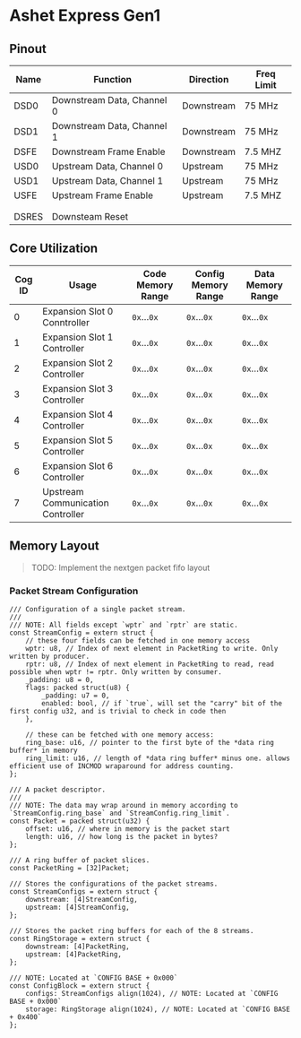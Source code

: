 # Ashet Express Gen1

## Pinout

| Name  | Function                   | Direction  | Freq Limit |
| ----- | -------------------------- | ---------- | ---------- |
| DSD0  | Downstream Data, Channel 0 | Downstream | 75 MHz     |
| DSD1  | Downstream Data, Channel 1 | Downstream | 75 MHz     |
| DSFE  | Downstream Frame Enable    | Downstream | 7.5 MHZ    |
| USD0  | Upstream Data, Channel 0   | Upstream   | 75 MHz     |
| USD1  | Upstream Data, Channel 1   | Upstream   | 75 MHz     |
| USFE  | Upstream Frame Enable      | Upstream   | 7.5 MHZ    |
|       |                            |            |            |
|       |                            |            |            |
| DSRES | Downsteam Reset            |            |            |

## Core Utilization

| Cog ID | Usage                             | Code Memory Range | Config Memory Range | Data Memory Range |
| ------ | --------------------------------- | ----------------- | ------------------- | ----------------- |
| 0      | Expansion Slot 0 Conntroller      | `0x`…`0x`         | `0x`…`0x`           | `0x`…`0x`         |
| 1      | Expansion Slot 1 Controller       | `0x`…`0x`         | `0x`…`0x`           | `0x`…`0x`         |
| 2      | Expansion Slot 2 Controller       | `0x`…`0x`         | `0x`…`0x`           | `0x`…`0x`         |
| 3      | Expansion Slot 3 Controller       | `0x`…`0x`         | `0x`…`0x`           | `0x`…`0x`         |
| 4      | Expansion Slot 4 Controller       | `0x`…`0x`         | `0x`…`0x`           | `0x`…`0x`         |
| 5      | Expansion Slot 5 Controller       | `0x`…`0x`         | `0x`…`0x`           | `0x`…`0x`         |
| 6      | Expansion Slot 6 Controller       | `0x`…`0x`         | `0x`…`0x`           | `0x`…`0x`         |
| 7      | Upstream Communication Controller | `0x`…`0x`         | `0x`…`0x`           | `0x`…`0x`         |

## Memory Layout

> TODO: Implement the nextgen packet fifo layout

### Packet Stream Configuration

```zig
/// Configuration of a single packet stream.
///
/// NOTE: All fields except `wptr` and `rptr` are static.
const StreamConfig = extern struct {
    // these four fields can be fetched in one memory access
    wptr: u8, // Index of next element in PacketRing to write. Only written by producer.
    rptr: u8, // Index of next element in PacketRing to read, read possible when wptr != rptr. Only written by consumer.
    _padding: u8 = 0,
    flags: packed struct(u8) {
        _padding: u7 = 0,
        enabled: bool, // if `true`, will set the "carry" bit of the first config u32, and is trivial to check in code then
    },

    // these can be fetched with one memory access:
    ring_base: u16, // pointer to the first byte of the *data ring buffer* in memory
    ring_limit: u16, // length of *data ring buffer* minus one. allows efficient use of INCMOD wraparound for address counting.
};

/// A packet descriptor.
///
/// NOTE: The data may wrap around in memory according to `StreamConfig.ring_base` and `StreamConfig.ring_limit`.
const Packet = packed struct(u32) {
    offset: u16, // where in memory is the packet start
    length: u16, // how long is the packet in bytes?
};

/// A ring buffer of packet slices.
const PacketRing = [32]Packet;

/// Stores the configurations of the packet streams.
const StreamConfigs = extern struct {
    downstream: [4]StreamConfig,
    upstream: [4]StreamConfig,
};

/// Stores the packet ring buffers for each of the 8 streams.
const RingStorage = extern struct {
    downstream: [4]PacketRing,
    upstream: [4]PacketRing,
};

/// NOTE: Located at `CONFIG BASE + 0x000`
const ConfigBlock = extern struct {
    configs: StreamConfigs align(1024), // NOTE: Located at `CONFIG BASE + 0x000`
    storage: RingStorage align(1024), // NOTE: Located at `CONFIG BASE + 0x400`
};
```

